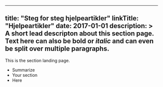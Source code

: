 
---
title: "Steg for steg hjelpeartikler"
linkTitle: "Hjelpeartikler"
date: 2017-01-01
description: >
  A short lead descripton about this section page. Text here can also be **bold** or _italic_ and can even be split over multiple paragraphs.
---

This is the section landing page.

* Summarize
* Your section
* Here

